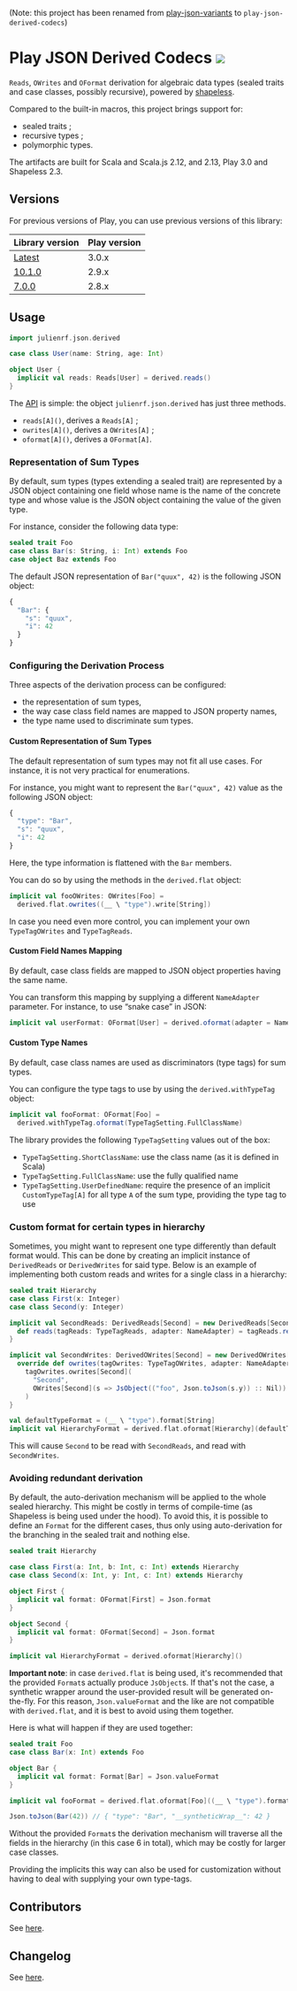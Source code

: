 (Note: this project has been renamed from [play-json-variants](https://github.com/julienrf/play-json-variants/tree/v2.0) to `play-json-derived-codecs`)

# Play JSON Derived Codecs [![](https://index.scala-lang.org/julienrf/play-json-derived-codecs/play-json-derived-codecs/latest.svg)](https://index.scala-lang.org/julienrf/play-json-derived-codecs)

`Reads`, `OWrites` and `OFormat` derivation for algebraic data types (sealed traits and case classes, possibly recursive), powered by [shapeless](http://github.com/milessabin/shapeless).

Compared to the built-in macros, this project brings support for:

- sealed traits ;
- recursive types ;
- polymorphic types.

The artifacts are built for Scala and Scala.js 2.12, and 2.13, Play 3.0 and Shapeless 2.3.

## Versions

For previous versions of Play, you can use previous versions of this library:

| Library version                                                             | Play version    |
|-----------------------------------------------------------------------------|-----------------|
| [Latest](https://github.com/julienrf/play-json-derived-codecs/releases)     | 3.0.x           |
| [10.1.0](https://github.com/julienrf/play-json-derived-codecs/tree/v10.1.0) | 2.9.x           |
| [7.0.0](https://github.com/julienrf/play-json-derived-codecs/tree/v7.0.0)   | 2.8.x           |

## Usage

~~~ scala
import julienrf.json.derived

case class User(name: String, age: Int)

object User {
  implicit val reads: Reads[User] = derived.reads()
}
~~~

The [API](https://www.javadoc.io/doc/org.julienrf/play-json-derived-codecs_2.12) is simple: the object
`julienrf.json.derived` has just three methods.

- `reads[A]()`, derives a `Reads[A]` ;
- `owrites[A]()`, derives a `OWrites[A]` ;
- `oformat[A]()`, derives a `OFormat[A]`.

### Representation of Sum Types

By default, sum types (types extending a sealed trait) are represented by a JSON object containing
one field whose name is the name of the concrete type and whose value is the JSON object containing
the value of the given type.

For instance, consider the following data type:

~~~ scala
sealed trait Foo
case class Bar(s: String, i: Int) extends Foo
case object Baz extends Foo
~~~

The default JSON representation of `Bar("quux", 42)` is the following JSON object:

~~~ javascript
{
  "Bar": {
    "s": "quux",
    "i": 42
  }
}
~~~

### Configuring the Derivation Process

Three aspects of the derivation process can be configured:

- the representation of sum types,
- the way case class field names are mapped to JSON property names,
- the type name used to discriminate sum types.

#### Custom Representation of Sum Types

The default representation of sum types may not fit all use cases. For instance, it is not very
practical for enumerations.

For instance, you might want to represent the `Bar("quux", 42)` value as the following JSON object:

~~~ javascript
{
  "type": "Bar",
  "s": "quux",
  "i": 42
}
~~~

Here, the type information is flattened with the `Bar` members.

You can do so by using the methods in the `derived.flat` object:

~~~ scala
implicit val fooOWrites: OWrites[Foo] =
  derived.flat.owrites((__ \ "type").write[String])
~~~

In case you need even more control, you can implement your own `TypeTagOWrites` and `TypeTagReads`.

#### Custom Field Names Mapping

By default, case class fields are mapped to JSON object properties having the same name.

You can transform this mapping by supplying a different `NameAdapter` parameter. For
instance, to use “snake case” in JSON:

~~~ scala
implicit val userFormat: OFormat[User] = derived.oformat(adapter = NameAdapter.snakeCase)
~~~

#### Custom Type Names

By default, case class names are used as discriminators (type tags) for sum types.

You can configure the type tags to use by using the `derived.withTypeTag` object:

~~~ scala
implicit val fooFormat: OFormat[Foo] =
  derived.withTypeTag.oformat(TypeTagSetting.FullClassName)
~~~

The library provides the following `TypeTagSetting` values out of the box:

- `TypeTagSetting.ShortClassName`: use the class name (as it is defined in Scala)
- `TypeTagSetting.FullClassName`: use the fully qualified name
- `TypeTagSetting.UserDefinedName`: require the presence of an implicit `CustomTypeTag[A]`
  for all type `A` of the sum type, providing the type tag to use

### Custom format for certain types in hierarchy

Sometimes, you might want to represent one type differently than default format would. This can be done by creating an implicit instance of `DerivedReads` or `DerivedWrites` for said type. Below is an example of implementing both custom reads and writes for a single class in a hierarchy:

~~~ scala
sealed trait Hierarchy
case class First(x: Integer)
case class Second(y: Integer)

implicit val SecondReads: DerivedReads[Second] = new DerivedReads[Second] {
  def reads(tagReads: TypeTagReads, adapter: NameAdapter) = tagReads.reads("Second", (__ \ "foo").read[Integer].map(foo => Second(foo)))
}

implicit val SecondWrites: DerivedOWrites[Second] = new DerivedOWrites[Second] {
  override def owrites(tagOwrites: TypeTagOWrites, adapter: NameAdapter): OWrites[Second] =
    tagOwrites.owrites[Second](
      "Second",
      OWrites[Second](s => JsObject(("foo", Json.toJson(s.y)) :: Nil))
    )
}

val defaultTypeFormat = (__ \ "type").format[String]
implicit val HierarchyFormat = derived.flat.oformat[Hierarchy](defaultTypeFormat)
~~~

This will cause `Second` to be read with `SecondReads`, and read with `SecondWrites`.

### Avoiding redundant derivation

By default, the auto-derivation mechanism will be applied to the whole sealed hierarchy. This might be costly in terms of compile-time (as Shapeless is being used under the hood).
To avoid this, it is possible to define an `Format` for the different cases, thus only using auto-derivation for the branching in the sealed trait and nothing else.
~~~ scala
sealed trait Hierarchy

case class First(a: Int, b: Int, c: Int) extends Hierarchy
case class Second(x: Int, y: Int, c: Int) extends Hierarchy

object First {
  implicit val format: OFormat[First] = Json.format
}

object Second {
  implicit val format: OFormat[Second] = Json.format
}

implicit val HierarchyFormat = derived.oformat[Hierarchy]()
~~~

**Important note**: in case `derived.flat` is being used, it's recommended that the provided `Format`s actually produce `JsObject`s. If that's not the case, a synthetic wrapper around the user-provided result will be generated on-the-fly.
For this reason, `Json.valueFormat` and the like are not compatible with `derived.flat`, and it is best to avoid using them together.

Here is what will happen if they are used together:
~~~ scala
sealed trait Foo
case class Bar(x: Int) extends Foo

object Bar {
  implicit val format: Format[Bar] = Json.valueFormat
}

implicit val fooFormat = derived.flat.oformat[Foo]((__ \ "type").format[String])

Json.toJson(Bar(42)) // { "type": "Bar", "__syntheticWrap__": 42 }
~~~

Without the provided `Format`s the derivation mechanism will traverse all the fields in the hierarchy (in this case 6 in total), which may be costly for larger case classes.

Providing the implicits this way can also be used for customization without having to deal with supplying your own type-tags.

## Contributors

See [here](https://github.com/julienrf/play-json-variants/graphs/contributors).

## Changelog

See [here](https://github.com/julienrf/play-json-derived-codecs/releases).
